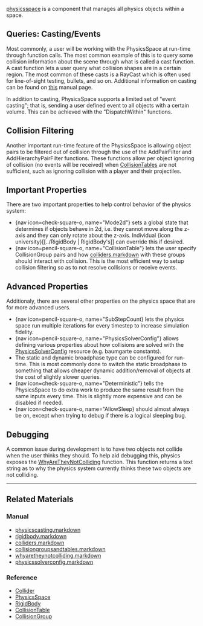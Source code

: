 [physicsspace](https://github.com/ZilchEngine/ZilchDocs/blob/master/code_reference/class_reference/physicsspace.markdown) is a component that manages all physics objects within a space.

 ##  Queries: Casting/Events
Most commonly, a user will be working with the PhysicsSpace at run-time through function calls. The most common example of this is to query some collision information about the scene through what is called a cast function. A cast function lets a user query what collision shapes are in a certain region. The most common of these casts is a RayCast which is often used for line-of-sight testing, bullets, and so on. Additional information on casting can be found on [this](https://github.com/ZilchEngine/ZilchDocs/blob/master/zilch_editor_documentation/zilchmanual/physics/physicscasting.markdown) manual page.

In addition to casting, PhysicsSpace supports a limited set of "event casting"; that is, sending a user defined event to all objects with a certain volume. This can be achieved with the "DispatchWithin" functions.

 ##  Collision Filtering
Another important run-time feature of the PhysicsSpace is allowing object pairs to be filtered out of collision through the use of the AddPairFilter and AddHierarchyPairFilter functions. These functions allow per object ignoring of collision (no events will be received) when [CollisionTables](https://github.com/ZilchEngine/ZilchDocs/blob/master/zilch_editor_documentation/zilchmanual/physics/collisionoverview/collisiongroupsandtables.markdown) are not sufficient, such as ignoring collision with a player and their projectiles.

 ##  Important Properties
There are two important properties to help control behavior of the physics system:
  - {nav icon=check-square-o, name="Mode2d"} sets a global state that determines if objects behave in 2d, i.e. they cannot move along the z-axis and they can only rotate about the z-axis. Individual {icon university}[[../RigidBody | RigidBody's]] can override this if desired.
  - {nav icon=pencil-square-o, name="CollisionTable"} lets the user specify CollisionGroup pairs and how [colliders.markdown](https://github.com/ZilchEngine/ZilchDocs/blob/master/zilch_editor_documentation/zilchmanual/physics/colliders.markdown) with these groups should interact with collision. This is the most efficient way to setup collision filtering so as to not resolve collisions or receive events.
 
 ##  Advanced Properties
Additionaly, there are several other properties on the physics space that are for more advanced users.
  - {nav icon=pencil-square-o, name="SubStepCount} lets the physics space run multiple iterations for every timestep to increase simulation fidelity.
  - {nav icon=pencil-square-o, name="PhysicsSolverConfig"} allows defining various properties about how collisions are solved with the [PhysicsSolverConfig](https://github.com/ZilchEngine/ZilchDocs/blob/master/zilch_editor_documentation/zilchmanual/physics/physicssolverconfig.markdown) resource (e.g. baumgarte constants).
  - The static and dynamic broadphase type can be configured for run-time. This is most commonly done to switch the static broadphase to something that allows cheaper dynamic addition/removal of objects at the cost of slightly slower queries.
  - {nav icon=check-square-o, name="Deterministic"} tells the PhysicsSpace to do extra work to produce the same result from the same inputs every time. This is slightly more expensive and can be disabled if needed.
  - {nav icon=check-square-o, name="AllowSleep} should almost always be on, except when trying to debug if there is a logical sleeping bug.
  
 ##  Debugging
A common issue during development is to have two objects not collide when the user thinks they should. To help aid debugging this, physics exposes the [WhyAreTheyNotColliding](https://github.com/ZilchEngine/ZilchDocs/blob/master/zilch_editor_documentation/zilchmanual/physics/physicstroubleshooting/whyaretheynotcolliding.markdown) function. This function returns a text string as to why the physics system currently thinks these two objects are not colliding.

---

 ##  Related Materials
 ###  Manual
 - [physicscasting.markdown](https://github.com/ZilchEngine/ZilchDocs/blob/master/zilch_editor_documentation/zilchmanual/physics/physicscasting.markdown)
 - [rigidbody.markdown](https://github.com/ZilchEngine/ZilchDocs/blob/master/zilch_editor_documentation/zilchmanual/physics/rigidbody.markdown)
 - [colliders.markdown](https://github.com/ZilchEngine/ZilchDocs/blob/master/zilch_editor_documentation/zilchmanual/physics/colliders.markdown)
 - [collisiongroupsandtables.markdown](https://github.com/ZilchEngine/ZilchDocs/blob/master/zilch_editor_documentation/zilchmanual/physics/collisionoverview/collisiongroupsandtables.markdown)
 - [whyaretheynotcolliding.markdown](https://github.com/ZilchEngine/ZilchDocs/blob/master/zilch_editor_documentation/zilchmanual/physics/physicstroubleshooting/whyaretheynotcolliding.markdown)
 - [physicssolverconfig.markdown](https://github.com/ZilchEngine/ZilchDocs/blob/master/zilch_editor_documentation/zilchmanual/physics/physicssolverconfig.markdown)

 ###  Reference
 - [Collider](https://github.com/ZilchEngine/ZilchDocs/blob/master/code_reference/class_reference/collider.markdown)
 - [PhysicsSpace](https://github.com/ZilchEngine/ZilchDocs/blob/master/code_reference/class_reference/physicsspace.markdown)
 - [RigidBody](https://github.com/ZilchEngine/ZilchDocs/blob/master/code_reference/class_reference/rigidbody.markdown)
 - [CollisionTable](https://github.com/ZilchEngine/ZilchDocs/blob/master/code_reference/class_reference/collisiontable.markdown)
 - [CollisionGroup](https://github.com/ZilchEngine/ZilchDocs/blob/master/code_reference/class_reference/collisiongroup.markdown) 

 